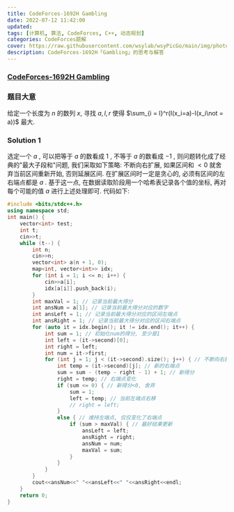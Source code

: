 ```yaml
---
title: CodeForces-1692H Gambling 
date: 2022-07-12 11:42:00
updated:
tags: [计算机, 算法, CodeForces, C++, 动态规划]
categories: CodeForces题解
cover: https://raw.githubusercontent.com/wsylab/wsyPicGo/main/img/photo-1608231883522-2efb1897a608
description: CodeForces-1692H「Gambling」的思考与解答
---
```

### [CodeForces-1692H Gambling](https://codeforces.com/contest/1692/problem/H)
### 题目大意
给定一个长度为 $n$ 的数列 $x$, 寻找 $a, l, r$ 使得 $\sum_{i = l}^r(I(x_i=a)-I(x_i\not = a))$ 最大.

### Solution 1
选定一个 $a$ , 可以把等于 $a$ 的数看成 $1$ , 不等于 $a$ 的数看成 $-1$ , 则问题转化成了经典的"最大子段和"问题, 我们采取如下策略: 不断向右扩展, 如果区间和 $< 0$ 就舍弃当前区间重新开始, 否则延展区间. 在扩展区间时一定是贪心的, 必须有区间的左右端点都是 $a$ . 基于这一点, 在数据读取阶段用一个哈希表记录各个值的坐标, 再对每个可能的值 $a$ 进行上述处理即可.
代码如下:
```C++
#include <bits/stdc++.h>
using namespace std;
int main() {
    vector<int> test;
    int t;
    cin>>t;
    while (t--) {
        int n;
        cin>>n;
        vector<int> a(n + 1, 0);
        map<int, vector<int>> idx;
        for (int i = 1; i <= n; i++) {
            cin>>a[i];
            idx[a[i]].push_back(i);
        }
        int maxVal = 1; // 记录当前最大得分
        int ansNum = a[1]; // 记录当前最大得分对应的数字
        int ansLeft = 1; // 记录当前最大得分对应的区间左端点
        int ansRight = 1; // 记录当前最大得分对应的区间右端点
        for (auto it = idx.begin(); it != idx.end(); it++) {
            int sum = 1; // 初始化num的得分, 至少是1
            int left = (it->second)[0];
            int right = left;
            int num = it->first;
            for (int j = 1; j < (it->second).size(); j++) { // 不断向右扩展
                int temp = (it->second)[j]; // 新的右端点
                sum = sum - (temp - right - 1) + 1; // 新得分
                right = temp; // 右端点变化
                if (sum <= 0) { // 新得分<0, 舍弃
                    sum = 1;
                    left = temp; // 当前左端点右移
                    // right = left;
                }
                else { // 维持左端点, 仅仅变化了右端点
                    if (sum > maxVal) { // 最好结果更新
                        ansLeft = left;
                        ansRight = right;
                        ansNum = num;
                        maxVal = sum;
                    }
                }
            }
        }
        cout<<ansNum<<" "<<ansLeft<<" "<<ansRight<<endl;
    }
    return 0;
}
```